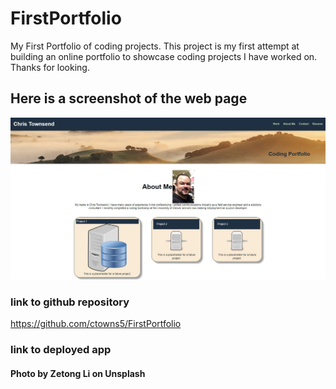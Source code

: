 # FirstPortfolio
My First Portfolio of coding projects.
This project is my first attempt at building an online portfolio to showcase coding projects I have worked on. Thanks for looking.

## Here is a screenshot of the web page
![picture of the website](./assets/images/pfscreenpic.JPG)

### link to github repository
https://github.com/ctowns5/FirstPortfolio
### link to deployed app

#### Photo by Zetong Li on Unsplash